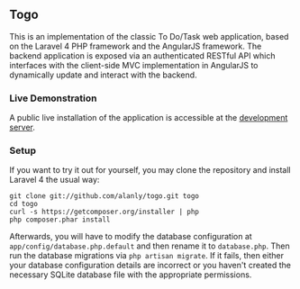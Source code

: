 ## Togo

This is an implementation of the classic To Do/Task web application, based on the Laravel 4 PHP framework and the AngularJS framework. The backend application is exposed via an authenticated RESTful API which interfaces with the client-side MVC implementation in AngularJS to dynamically update and interact with the backend.

### Live Demonstration

A public live installation of the application is accessible at the [development server](http://sandbox.dev.stumpfwerk.com/).

### Setup

If you want to try it out for yourself, you may clone the repository and install Laravel 4 the usual way:

    git clone git://github.com/alanly/togo.git togo
    cd togo
    curl -s https://getcomposer.org/installer | php
    php composer.phar install

Afterwards, you will have to modify the database configuration at `app/config/database.php.default` and then rename it to `database.php`.
Then run the database migrations via `php artisan migrate`. If it fails, then either your database configuration details are incorrect or you haven't created the necessary SQLite database file with the appropriate permissions.
